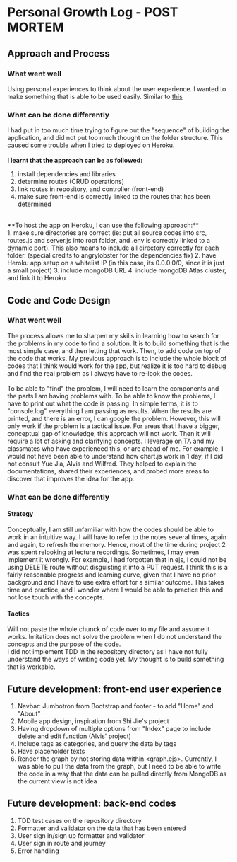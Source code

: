 # Personal Growth Log - POST MORTEM
## Approach and Process
### What went well</br>
Using personal experiences to think about the user experience. I wanted to make something that is able to be used easily. Similar to [this](https://punktapp.me/)
</br>
### What can be done differently</br>
I had put in too much time trying to figure out the "sequence" of building the application, and did not put too much thought on the folder structure. This caused some trouble when I tried to deployed on Heroku.</br>
</br>
**I learnt that the approach can be as followed:**</br>
1. install dependencies and libraries
2. determine routes (CRUD operations)
3. link routes in repository, and controller (front-end)
4. make sure front-end is correctly linked to the routes that has been determined
</br>
**To host the app on Heroku, I can use the following approach:** </br>
1. make sure directories are correct (ie: put all source codes into src, routes.js and server.js into root folder, and .env is correctly linked to a dynamic port). This also means to include all directory correctly for each folder. (special credits to angrylobster for the dependencies fix)
2. have Heroku app setup on a whitelist IP (in this case, its 0.0.0.0/0, since it is just a small project)
3. include mongoDB URL 
4. include mongoDB Atlas cluster, and link it to Heroku
</br>

## Code and Code Design
### What went well</br>
The process allows me to sharpen my skills in learning how to search for the problems in my code to find a solution. It is to build something that is the most simple case, and then letting that work. Then, to add code on top of the code that works. My previous approach is to include the whole block of codes that I think would work for the app, but realize it is too hard to debug and find the real problem as I always have to re-look the codes.</br>
</br>
To be able to "find" the problem, I will need to learn the components and the parts I am having problems with. To be able to know the problems, I have to print out what the code is passing. In simple terms, it is to "console.log" everything I am passing as results. When the results are printed, and there is an error, I can google the problem. However, this will only work if the problem is a tactical issue. For areas that I have a bigger, conceptual gap of knowledge, this approach will not work. Then it will require a lot of asking and clarifying concepts. I leverage on TA and my classmates who have experienced this, or are ahead of me. For example, I would not have been able to understand how chart.js work in 1 day, if I did not consult Yue Jia, Alvis and Wilfred. They helped to explain the documentations, shared their experiences, and probed more areas to discover that improves the idea for the app. </br>

### What can be done differently </br>
#### Strategy
Conceptually, I am still unfamiliar with how the codes should be able to work in an intuitive way. I will have to refer to the notes several times, again and again, to refresh the memory. Hence, most of the time during project 2 was spent relooking at lecture recordings. Sometimes, I may even implement it wrongly. For example, I had forgotten that in ejs, I could not be using DELETE route without disguisting it into a PUT request. I think this is a fairly reasonable progress and learning curve, given that I have no prior background and I have to use extra effort for a similar outcome. This takes time and practice, and I wonder where I would be able to practice this and not lose touch with the concepts. </br>
#### Tactics 
Will not paste the whole chunck of code over to my file and assume it works. Imitation does not solve the problem when I do not understand the concepts and the purpose of the code.</br>
I did not implement TDD in the repository directory as I have not fully understand the ways of writing code yet. My thought is to build something that is workable. 

## Future development: front-end user experience
1. Navbar: Jumbotron from Bootstrap and footer - to add "Home" and "About"
2. Mobile app design, inspiration from Shi Jie's project
3. Having dropdown of multiple options from "Index" page to include delete and edit function (Alvis' project)
4. Include tags as categories, and query the data by tags
5. Have placeholder texts
6. Render the graph by not storing data within <graph.ejs>. Currently, I was able to pull the data from the graph, but I need to be able to write the code in a way that the data can be pulled directly from MongoDB as the current view is not idea

## Future development: back-end codes
1. TDD test cases on the repository directory
2. Formatter and validator on the data that has been entered
3. User sign in/sign up formatter and validator
4. User sign in route and journey
5. Error handling
